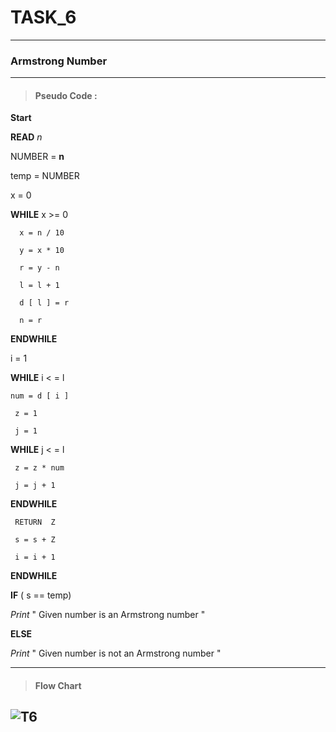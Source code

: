 <!--Heading-->
# TASK_6
---

### Armstrong Number

----
> #### Pseudo Code :
__Start__

__READ__      _n_

NUMBER =  __n__

temp = NUMBER

x = 0

__WHILE__  x >= 0

      x = n / 10

      y = x * 10

      r = y - n

      l = l + 1

      d [ l ] = r

      n = r

__ENDWHILE__

  i = 1

__WHILE__ i < = l
    
    num = d [ i ]
  
     z = 1
      
     j = 1

  __WHILE__ j < = l

     z = z * num

     j = j + 1
  __ENDWHILE__

     RETURN  Z

     s = s + Z

     i = i + 1

__ENDWHILE__

__IF__ ( s == temp)
    
   _Print_ " Given number is an Armstrong number "

__ELSE__

_Print_ " Given number is not an Armstrong number "

___

> #### Flow Chart

![T6](https://lh3.googleusercontent.com/AMdPYB-DP1mgzf4TFx-NbA9gaEo_SICjd6yjrW4WmG3y3FG89Lq584iX6OAZloe8bEpVsPcaPVss7BXZpzNDT9SZya9SabWMfjCoxOoibE3eOE0yA7p8=w1280)
---

     


     










